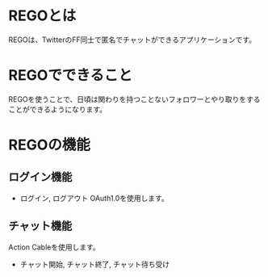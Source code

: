 # REGOとは
REGOは、TwitterのFF同士で匿名でチャットができるアプリケーションです。

# REGOでできること
REGOを使うことで、日頃は関わりを持つことないフォロワーとやり取りをすることができるようになります。

# REGOの機能
## ログイン機能
- ログイン, ログアウト
OAuth1.0を使用します。
## チャット機能
Action Cableを使用します。
- チャット開始, チャット終了, チャット待ち受け

